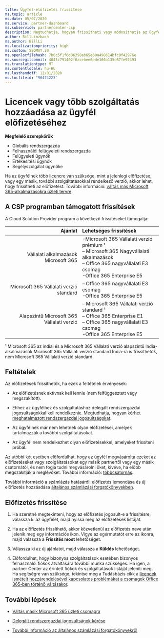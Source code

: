 ```yaml
---
title: Ügyfél-előfizetés frissítése
ms.topic: article
ms.date: 05/07/2020
ms.service: partner-dashboard
ms.subservice: partnercenter-csp
description: Megtudhatja, hogyan frissítheti vagy módosíthatja az ügyfél előfizetését. Adjon hozzá további licenceket, vagy váltson más verzióra további szolgáltatásokkal.
author: BillLinzbach
ms.author: BillLi
ms.localizationpriority: high
ms.custom: SEOMAY.20
ms.openlocfilehash: 7b6c5f1f6d86398ab65e60a498614bfc9f42976e
ms.sourcegitcommit: 4043c791402f0acebee6ede160a135e87fe92493
ms.translationtype: MT
ms.contentlocale: hu-HU
ms.lasthandoff: 12/01/2020
ms.locfileid: "96474223"
---
```

# <a name="add-licenses-or-more-services-to-a-customers-subscription"></a>Licencek vagy több szolgáltatás hozzáadása az ügyfél előfizetéséhez

**Megfelelő szerepkörök**

- Globális rendszergazda
- Felhasználói felügyeleti rendszergazda
- Felügyeleti ügynök
- Értékesítési ügynök
- Segélyszolgálat ügynöke

Ha az ügyfélnek több licencre van szüksége, mint a jelenlegi előfizetése, vagy egy másik, további szolgáltatásokkal rendelkező verzió, akkor lehet, hogy frissítheti az előfizetést. További információ: [váltás más Microsoft 365-alkalmazásokra üzleti tervre](/microsoft-365/commerce/subscriptions/switch-to-a-different-plan).

## <a name="upgrades-supported-in-the-csp-program"></a>A CSP programban támogatott frissítések <a id="upgradesubscription"></a>

A Cloud Solution Provider program a következő frissítéseket támogatja:

| Ajánlat | Lehetséges frissítések|
|---:|:---|
| Vállalati alkalmazások Microsoft 365   | -Microsoft 365 Vállalati verzió prémium ¹ <br/>  – Microsoft 365 Nagyvállalati alkalmazások <br/> – Office 365 nagyvállalati E3 csomag <br/> -Office 365 Enterprise E5 <br/> |
| Microsoft 365 Vállalati verzió standard    | – Office 365 nagyvállalati E3 csomag <br/> -Office 365 Enterprise E5 <br/> |
| Alapszintű Microsoft 365 Vállalati verzió | – Microsoft 365 Vállalati verzió standard ¹ <br/> – Office 365 Enterprise E1 <br/> – Office 365 nagyvállalati E3 csomag<br/> -Office 365 Enterprise E5 <br/> |

¹ Microsoft 365 az indiai és a Microsoft 365 Vállalati verzió alapszintű India-alkalmazások Microsoft 365 Vállalati verzió standard India-ra is frissíthetők, nem Microsoft 365 Vállalati verzió standard.


## <a name="conditions"></a>Feltételek

Az előfizetések frissíthetők, ha ezek a feltételek érvényesek:

- Az előfizetésnek aktívnak kell lennie (nem felfüggesztett vagy megszakított).

- Ehhez az ügyfélhez és szolgáltatáshoz delegált rendszergazdai jogosultságokkal kell rendelkeznie. Megtudhatja, hogyan [kérhet meghatalmazott rendszergazdai jogosultságokat](request-a-relationship-with-a-customer.md).

- Az ügyfélnek már nem lehetnek olyan előfizetései, amelyek tartalmazzák a további szolgáltatásokat.

- Az ügyfél nem rendelkezhet olyan előfizetésekkel, amelyeket frissíteni próbál.

Az utóbbi két esetben előfordulhat, hogy az ügyfél megvásárolta ezeket az előfizetéseket vagy szolgáltatásokat egy másik partnertől vagy egy másik csatornától, és nem fogja tudni megvásárolni őket, kivéve, ha előbb megszakítják a meglévőket. További információ: [többcsatornás](multichannel.md).

További információ a számlázás hatásáról: előfizetés lemondása és új előfizetés hozzáadása [általános számlázási forgatókönyvekben](common-billing-scenarios.md).

## <a name="upgrade-a-subscription"></a>Előfizetés frissítése

1. Ha szeretné megtekinteni, hogy az előfizetés jogosult-e a frissítésre, válassza ki az ügyfelet, majd nyissa meg az előfizetések listáját.

2. Ha az előfizetés frissíthető, akkor közvetlenül az előfizetés neve után jelenik meg egy információs ikon. Vigye az egérmutatót erre az ikonra, majd válassza a **Frissítés most** lehetőséget.

3. Válassza ki az új ajánlatot, majd válassza a **Küldés** lehetőséget.

4. Előfordulhat, hogy bizonyos szolgáltatások esetében bizonyos felhasználói fiókok átváltására további munka szükséges. Ha igen, a partner Center az érintett fiókok és szolgáltatások listáját jeleníti meg. Ha segítségre van szüksége, tekintse meg a Tudásbázis cikk a [licencek ismételt hozzárendelésével kapcsolatos problémákat a csomagok Office 365-ben történő váltásakor](/microsoft-365/commerce/subscriptions/switch-to-a-different-plan).


## <a name="next-steps"></a>További lépések

- [Váltás másik Microsoft 365 üzleti csomagra](/microsoft-365/commerce/subscriptions/switch-to-a-different-plan)

- [Delegált rendszergazdai jogosultságok kérése](request-a-relationship-with-a-customer.md)

- [További információ az általános számlázási forgatókönyvekről](common-billing-scenarios.md)
